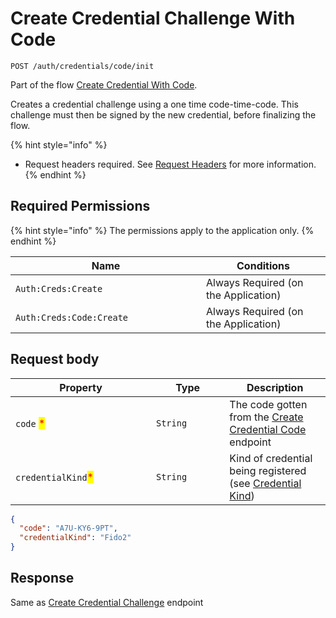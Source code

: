 # Create Credential Challenge With Code

`POST /auth/credentials/code/init`

Part of the flow [Create Credential With Code](../../../../advanced-topics/authentication/credentials/#create-credential-with-code-flow).

Creates a credential challenge using a one time code-time-code. This challenge must then be signed by the new credential, before finalizing the flow.

{% hint style="info" %}
* Request headers required. See [Request Headers](../../../../getting-started/request-headers.md) for more information.
{% endhint %}

## Required Permissions

{% hint style="info" %}
The permissions apply to the application only.
{% endhint %}

<table><thead><tr><th width="289">Name</th><th>Conditions</th></tr></thead><tbody><tr><td><code>Auth:Creds:Create</code></td><td>Always Required (on the Application)</td></tr><tr><td><code>Auth:Creds:Code:Create</code></td><td>Always Required (on the Application)</td></tr></tbody></table>

## Request body

<table><thead><tr><th width="209">Property</th><th width="101.33333333333331">Type</th><th>Description</th></tr></thead><tbody><tr><td><code>code</code> <mark style="color:red;">*</mark></td><td><code>String</code></td><td>The code gotten from the <a href="createusercredential.md">Create Credential Code</a> endpoint</td></tr><tr><td><code>credentialKind</code><mark style="color:red;">*</mark></td><td><code>String</code></td><td>Kind of credential being registered (see <a href="../#credential-kinds">Credential Kind</a>)</td></tr></tbody></table>

```json
{
  "code": "A7U-KY6-9PT",
  "credentialKind": "Fido2"
}
```

## Response

Same as [Create Credential Challenge](createusercredentialchallenge.md) endpoint
